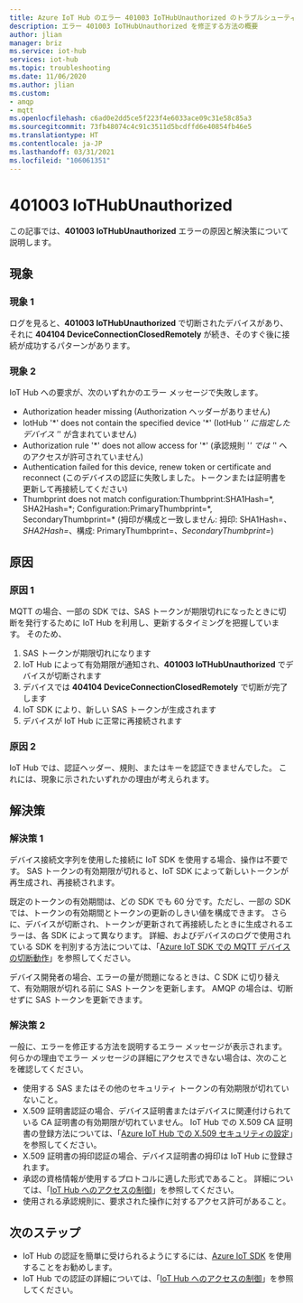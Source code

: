 ```yaml
---
title: Azure IoT Hub のエラー 401003 IoTHubUnauthorized のトラブルシューティング
description: エラー 401003 IoTHubUnauthorized を修正する方法の概要
author: jlian
manager: briz
ms.service: iot-hub
services: iot-hub
ms.topic: troubleshooting
ms.date: 11/06/2020
ms.author: jlian
ms.custom:
- amqp
- mqtt
ms.openlocfilehash: c6ad0e2dd5ce5f223f4e6033ace09c31e58c85a3
ms.sourcegitcommit: 73fb48074c4c91c3511d5bcdffd6e40854fb46e5
ms.translationtype: HT
ms.contentlocale: ja-JP
ms.lasthandoff: 03/31/2021
ms.locfileid: "106061351"
---
```

# <a name="401003-iothubunauthorized"></a>401003 IoTHubUnauthorized

この記事では、**401003 IoTHubUnauthorized** エラーの原因と解決策について説明します。

## <a name="symptoms"></a>現象

### <a name="symptom-1"></a>現象 1

ログを見ると、**401003 IoTHubUnauthorized** で切断されたデバイスがあり、それに **404104 DeviceConnectionClosedRemotely** が続き、そのすぐ後に接続が成功するパターンがあります。

### <a name="symptom-2"></a>現象 2

IoT Hub への要求が、次のいずれかのエラー メッセージで失敗します。

* Authorization header missing (Authorization ヘッダーがありません)
* IotHub '\*' does not contain the specified device '\*' (IotHub '*' に指定したデバイス '*' が含まれていません)
* Authorization rule '\*' does not allow access for '\*' (承認規則 '*' では '*' へのアクセスが許可されていません)
* Authentication failed for this device, renew token or certificate and reconnect (このデバイスの認証に失敗しました。トークンまたは証明書を更新して再接続してください)
* Thumbprint does not match configuration:Thumbprint:SHA1Hash=\*, SHA2Hash=\*; Configuration:PrimaryThumbprint=\*, SecondaryThumbprint=\* (拇印が構成と一致しません: 拇印: SHA1Hash=*、SHA2Hash=*、構成: PrimaryThumbprint=*、SecondaryThumbprint=*)

## <a name="cause"></a>原因

### <a name="cause-1"></a>原因 1

MQTT の場合、一部の SDK では、SAS トークンが期限切れになったときに切断を発行するために IoT Hub を利用し、更新するタイミングを把握しています。 そのため、

1. SAS トークンが期限切れになります
1. IoT Hub によって有効期限が通知され、**401003 IoTHubUnauthorized** でデバイスが切断されます
1. デバイスでは **404104 DeviceConnectionClosedRemotely** で切断が完了します
1. IoT SDK により、新しい SAS トークンが生成されます
1. デバイスが IoT Hub に正常に再接続されます

### <a name="cause-2"></a>原因 2

IoT Hub では、認証ヘッダー、規則、またはキーを認証できませんでした。 これには、現象に示されたいずれかの理由が考えられます。

## <a name="solution"></a>解決策

### <a name="solution-1"></a>解決策 1

デバイス接続文字列を使用した接続に IoT SDK を使用する場合、操作は不要です。 SAS トークンの有効期限が切れると、IoT SDK によって新しいトークンが再生成され、再接続されます。

既定のトークンの有効期間は、どの SDK でも 60 分です。ただし、一部の SDK では、トークンの有効期間とトークンの更新のしきい値を構成できます。 さらに、デバイスが切断され、トークンが更新されて再接続したときに生成されるエラーは、各 SDK によって異なります。 詳細、およびデバイスのログで使用されている SDK を判別する方法については、「[Azure IoT SDK での MQTT デバイスの切断動作](iot-hub-troubleshoot-connectivity.md#mqtt-device-disconnect-behavior-with-azure-iot-sdks)」を参照してください。

デバイス開発者の場合、エラーの量が問題になるときは、C SDK に切り替えて、有効期限が切れる前に SAS トークンを更新します。 AMQP の場合は、切断せずに SAS トークンを更新できます。

### <a name="solution-2"></a>解決策 2

一般に、エラーを修正する方法を説明するエラー メッセージが表示されます。 何らかの理由でエラー メッセージの詳細にアクセスできない場合は、次のことを確認してください。

- 使用する SAS またはその他のセキュリティ トークンの有効期限が切れていないこと。
- X.509 証明書認証の場合、デバイス証明書またはデバイスに関連付けられている CA 証明書の有効期限が切れていません。 IoT Hub での X.509 CA 証明書の登録方法については、「[Azure IoT Hub での X.509 セキュリティの設定](iot-hub-security-x509-get-started.md)」を参照してください。
- X.509 証明書の拇印認証の場合、デバイス証明書の拇印は IoT Hub に登録されます。
- 承認の資格情報が使用するプロトコルに適した形式であること。 詳細については、「[IoT Hub へのアクセスの制御](iot-hub-devguide-security.md)」を参照してください。
- 使用される承認規則に、要求された操作に対するアクセス許可があること。

## <a name="next-steps"></a>次のステップ

- IoT Hub の認証を簡単に受けられるようにするには、[Azure IoT SDK](iot-hub-devguide-sdks.md) を使用することをお勧めします。
- IoT Hub での認証の詳細については、「[IoT Hub へのアクセスの制御](iot-hub-devguide-security.md)」を参照してください。

